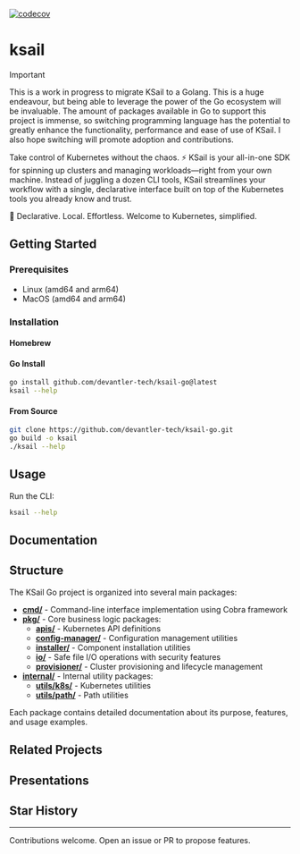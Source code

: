 [![codecov](https://codecov.io/gh/devantler-tech/ksail-go/graph/badge.svg?token=HSUfhaiXwq)](https://codecov.io/gh/devantler-tech/ksail-go)

# ksail

> [!IMPORTANT]
> This is a work in progress to migrate KSail to a Golang. This is a huge endeavour, but being able to leverage the power of the Go ecosystem will be invaluable. The amount of packages available in Go to support this project is immense, so switching programming language has the potential to greatly enhance the functionality, performance and ease of use of KSail. I also hope switching will promote adoption and contributions.

Take control of Kubernetes without the chaos. ⚡ KSail is your all-in-one SDK for spinning up clusters and managing workloads—right from your own machine. Instead of juggling a dozen CLI tools, KSail streamlines your workflow with a single, declarative interface built on top of the Kubernetes tools you already know and trust.

🌟 Declarative. Local. Effortless. Welcome to Kubernetes, simplified.

## Getting Started

### Prerequisites

- Linux (amd64 and arm64)
- MacOS (amd64 and arm64)

### Installation

#### Homebrew

#### Go Install

```bash
go install github.com/devantler-tech/ksail-go@latest
ksail --help
```

#### From Source

```bash
git clone https://github.com/devantler-tech/ksail-go.git
go build -o ksail
./ksail --help
```

## Usage

Run the CLI:

```bash
ksail --help
```

## Documentation

## Structure

The KSail Go project is organized into several main packages:

- **[cmd/](./cmd/README.md)** - Command-line interface implementation using Cobra framework
- **[pkg/](./pkg/)** - Core business logic packages:
  - **[apis/](./pkg/apis/cluster/v1alpha1/README.md)** - Kubernetes API definitions
  - **[config-manager/](./pkg/config-manager/README.md)** - Configuration management utilities
  - **[installer/](./pkg/installer/README.md)** - Component installation utilities
  - **[io/](./pkg/io/README.md)** - Safe file I/O operations with security features
  - **[provisioner/](./pkg/provisioner/README.md)** - Cluster provisioning and lifecycle management
- **[internal/](./internal/)** - Internal utility packages:
  - **[utils/k8s/](./internal/utils/k8s/README.md)** - Kubernetes utilities
  - **[utils/path/](./internal/utils/path/README.md)** - Path utilities

Each package contains detailed documentation about its purpose, features, and usage examples.

## Related Projects

## Presentations

## Star History

---

Contributions welcome. Open an issue or PR to propose features.
